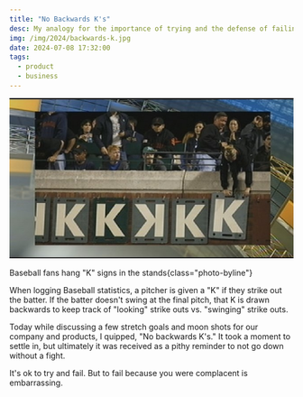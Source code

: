 ```yaml
---
title: "No Backwards K's"
desc: My analogy for the importance of trying and the defense of failing.
img: /img/2024/backwards-k.jpg
date: 2024-07-08 17:32:00
tags:
  - product
  - business
---
```


![Baseball fans hang "K" signs in the stands](/img/2024/backwards-k.jpg)

Baseball fans hang "K" signs in the stands{class="photo-byline"}

When logging Baseball statistics, a pitcher is given a "K" if they strike out the batter. If the batter doesn't swing at the final pitch, that K is drawn backwards to keep track of "looking" strike outs vs. "swinging" strike outs.

Today while discussing a few stretch goals and moon shots for our company and products, I quipped, "No backwards K's." It took a moment to settle in, but ultimately it was received as a pithy reminder to not go down without a fight.

It's ok to try and fail. But to fail because you were complacent is embarrassing.
